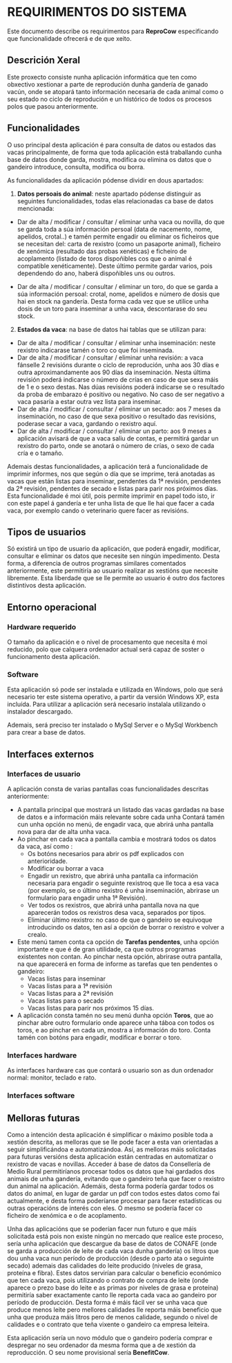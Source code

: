 # REQUIRIMENTOS DO SISTEMA
Este documento describe os requirimentos para **ReproCow** especificando que funcionalidade ofrecerá e de que xeito.

## Descrición Xeral

Este proxecto consiste nunha aplicación informática que ten como obxectivo xestionar a parte de reprodución dunha gandería de ganado vacún, onde se atopará tanto información necesaria de cada animal como o seu estado no ciclo de reprodución e un histórico de todos os procesos polos que pasou anteriormente. 

## Funcionalidades

O uso principal desta aplicación é para consulta de datos ou estados das vacas principalmente, de forma que toda aplicación está traballando cunha base de datos donde garda, mostra, modifica ou elimina os datos que o gandeiro introduce, consulta, modifica ou borra.

As funcionalidades da aplicación pódense dividir en dous apartados:
1. **Datos persoais do animal**: neste apartado pódense distinguir as seguintes funcionalidades, todas elas relacionadas ca base de datos mencionada:
- Dar de alta / modificar / consultar / eliminar unha vaca ou novilla, do que se garda toda a súa información persoal (data de nacemento, nome, apelidos, crotal..) e tamén permite engadir ou eliminar os ficheiros que se necesitan del: carta de rexistro (como un pasaporte animal), ficheiro de xenómica (resultado das probas xenéticas) e ficheiro de acoplamento (listado de toros dispoñibles cos que o animal é compatible xenéticamente). Deste último permite gardar varios, pois dependendo do ano, haberá dispoñibles uns ou outros.

- Dar de alta / modificar / consultar / eliminar un toro, do que se garda a súa información persoal: crotal, nome, apelidos e número de dosis que hai en stock na gandería. Desta forma cada vez que se utilice unha dosis de un toro para inseminar a unha vaca, descontarase do seu stock.

2. **Estados da vaca**: na base de datos hai tablas que se utilizan para:
- Dar de alta / modificar / consultar / eliminar unha inseminación: neste rexistro indicarase tamén o toro co que foi inseminada.
- Dar de alta / modificar / consultar / eliminar unha revisión: a vaca fánselle 2 revisións durante o ciclo de reprodución, unha aos 30 días e outra aproximandamente aos 90 días da inseminación. Nesta última revisión poderá indicarse o número de crías en caso de que sexa máis de 1 e o sexo destas. Nas dúas revisións poderá indicarse se o resultado da proba de embarazo é positivo ou negativo. No caso de ser negativo a vaca pasaría a estar outra vez lista para inseminar.
- Dar de alta / modificar / consultar / eliminar un secado: aos 7 meses da inseminación, no caso de que sexa positivo o resultado das revisións, poderase secar a vaca, gardando o rexistro aquí.
- Dar de alta / modificar / consultar / eliminar un parto: aos 9 meses a aplicación avisará de que a vaca saliu de contas, e permitirá gardar un rexistro do parto, onde se anotará o número de crías, o sexo de cada cría e o tamaño.

Ademais destas funcionalidades, a aplicación terá a funcionalidade de imprimir informes, nos que según o día que se imprime, terá anotadas as vacas que están listas para inseminar, pendentes da 1ª revisión, pendentes da 2ª revisión, pendentes de secado e listas para parir nos próximos días. Esta funcionalidade é moi útil, pois permite imprimir en papel todo isto, ir con este papel á gandería e ter unha lista de que lle hai que facer a cada vaca, por exemplo cando o veterinario quere facer as revisións.

## Tipos de usuarios

Só existirá un tipo de usuario da aplicación, que poderá engadir, modificar, consultar e eliminar os datos que necesite sen ningún impedimento. Desta forma, a diferencia de outros programas similares comentados anteriormente, este permitiría ao usuario realizar as xestións que necesite libremente. Esta liberdade que se lle permite ao usuario é outro dos factores distintivos desta aplicación.
 
## Entorno operacional

### Hardware requerido

O tamaño da aplicación e o nivel de procesamento que necesita é moi reducido, polo que calquera ordenador actual será capaz de soster o funcionamento desta aplicación. 

### Software

Esta aplicación só pode ser instalada e utilizada en Windows, polo que será necesario ter este sistema operativo, a partir da versión Windows XP, esta incluída.
Para utilizar a aplicación será necesario instalala utilizando o instalador descargado.

Ademais, será preciso ter instalado o MySql Server e o MySql Workbench para crear a base de datos.

## Interfaces externos

### Interfaces de usuario

A aplicación consta de varias pantallas coas funcionalidades descritas anteriormente:
- A pantalla principal que mostrará un listado das vacas gardadas na base de datos e a información máis relevante sobre cada unha Contará tamén cun unha opción no menú, de engadir vaca, que abrirá unha pantalla nova para dar de alta unha vaca.
- Ao pinchar en cada vaca a pantalla cambia e mostrará todos os datos da vaca, así como :
  - Os botóns necesarios para abrir os pdf explicados con anterioridade.
  - Modificar ou borrar a vaca
  - Engadir un rexistro, que abrirá unha pantalla ca información necesaria para engadir o seguinte rexistroq que lle toca a esa vaca (por exemplo, se o último rexistro  é unha inseminación, abrirase un formulario para engadir unha 1ª Revisión).
  - Ver todos os rexistros, que abrirá unha pantalla nova na que aparecerán todos os rexistros desa vaca, separados por tipos.
  - Eliminar último rexistro: no caso de que o gandeiro se equivoque introducindo os datos, ten así a opción de borrar o rexistro e volver a crealo.
- Este menú tamen conta ca opción de **Tarefas pendentes**, unha opción importante e que é de gran utilidade, ca que outros programas existentes non contan. Ao pinchar nesta opción, abrirase outra pantalla, na que aparecerá en forma de informe as tarefas que ten pendentes o gandeiro:
  - Vacas listas para inseminar
  - Vacas listas para a 1ª revisión
  - Vacas listas para a 2ª revisión
  - Vacas listas para o secado
  - Vacas listas para parir nos próximos 15 días.
- A aplicación consta tamén no seu menú dunha opción **Toros**, que ao pinchar abre outro formulario onde aparece unha táboa con todos os toros, e ao pinchar en cada un, mostra a información do toro. Conta tamén con botóns para engadir, modificar e borrar o toro.

### Interfaces hardware

As interfaces hardware cas que contará o usuario son as dun ordenador normal: monitor, teclado e rato.

### Interfaces software


## Melloras futuras

Como a intención desta aplicación é simplificar o máximo posible toda a xestión descrita, as melloras que se lle pode facer a esta van orientadas a seguir simplificándoa e automatizándoa. Así, as melloras máis solicitadas para futuras versións desta aplicación están centradas en automatizar o rexistro de vacas e novillas. Acceder á base de datos da Consellería de Medio Rural permitiríanos procesar todos os datos que hai gardados dos animais de unha gandería, evitando que o gandeiro teña que facer o rexistro dun animal na aplicación. Ademáis, desta forma podería gardar todos os datos do animal, en lugar de gardar un pdf con todos estes datos como fai actualmente, e desta forma poderíanse procesar para facer estadísticas ou outras operacións de interés con eles. O mesmo se podería facer co ficheiro de xenómica e o de acoplamento.

Unha das aplicacións que se poderían facer nun futuro e que máis solicitada está pois non existe ningún no mercado que realice este proceso, sería unha aplicación que descargue da base de datos de CONAFE (onde se garda a producción de leite de cada vaca dunha gandería) os litros que dou unha vaca nun período de producción (desde o parto ata o seguinte secado) ademais das calidades do leite producido (niveles de grasa, proteína e fibra). Estes datos servirían para calcular o beneficio económico que ten cada vaca, pois utilizando o contrato de compra de leite (onde aparece o prezo base do leite e as primas por niveles de grasa e proteína) permitiría saber exactamente canto lle reporta cada vaca ao gandeiro por período de producción. Desta forma é máis fácil ver se unha vaca que produce menos leite pero mellores calidades lle reporta máis beneficio que unha que produza máis litros pero de menos calidade, segundo o nivel de calidades e o contrato que teña vixente o gandeiro ca empresa leiteira.

Esta aplicación sería un novo módulo que o gandeiro podería comprar e despregar no seu ordenador da mesma forma que a de xestión da reproducción. O seu nome provisional sería **BenefitCow**.
